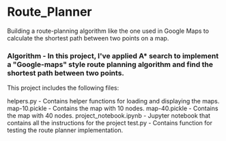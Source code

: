 # Route_Planner

Building a route-planning algorithm like the one used in Google Maps to calculate the shortest path between two points on a map.

### Algorithm - In this project, I've applied A* search to implement a "Google-maps" style route planning algorithm and find the shortest path between two points.

This project includes the following files:

helpers.py - Contains helper functions for loading and displaying the maps.
map-10.pickle - Contains the map with 10 nodes.
map-40.pickle - Contains the map with 40 nodes.
project_notebook.ipynb - Jupyter notebook that contains all the instructions for the project
test.py - Contains function for testing the route planner implementation.
